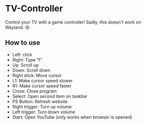 # TV-Controller
Control your TV with a game controller! Sadly, this doesn't work on Wayland. 😢

## How to use
- Left: click
- Right: Type "f"
- Up: Scroll up
- Down: Scroll down
- Right stick: Move cursor
- L1: Make cursor speed slower
- R1: Make cursor speed faster
- Cross: Close program
- Select: Open second item on taskbar
- PS Button: Refresh website
- Right trigger: Turn up volume
- Left trigger: Turn down volume
- Start: Open YouTube (only works when browser is opened)

